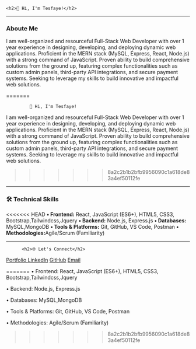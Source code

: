 
                
    <h2>👋 Hi, I'm Tesfaye!</h2> 
 <hr>
            <h3>Aboute Me</h3> 
<p>
I am well-organized and resourceful Full-Stack Web Developer with over 1 year experience in designing, developing, and deploying dynamic web applications. Proficient in the MERN stack (MySQL, Express, React, Node.js) with a strong command of JavaScript. Proven ability to build comprehensive solutions from the ground up, featuring complex functionalities such as custom admin panels, third-party API integrations, and secure payment systems. Seeking to leverage my skills to build innovative and impactful web solutions.</p>               
=======

             👋 Hi, I'm Tesfaye!


I am well-organized and resourceful Full-Stack Web Developer with over 1 year experience in
designing, developing, and deploying dynamic web applications. Proficient in the MERN stack
(MySQL, Express, React, Node.js) with a strong command of JavaScript. Proven ability to build
comprehensive solutions from the ground up, featuring complex functionalities such as custom
admin panels, third-party API integrations, and secure payment systems. Seeking to leverage my
skills to build innovative and impactful web solutions.
>>>>>>> 8a2c2b1b2bfb9956090c1a618de83a4ef50112fe

<hr>
 <h3>🛠️ Technical Skills</h3>

<<<<<<< HEAD
<strong>• Frontend:</strong> React, JavaScript (ES6+), HTML5, CSS3, Bootstrap,Tailwindcss,Jquery
<strong>• Backend:</strong> Node.js, Express.js
<strong>• Databases:</strong> MySQL,MongoDB 
<strong>• Tools & Platforms:</strong> Git, GitHub, VS Code, Postman
<strong>• Methodologies:</strong>Agile/Scrum (Familiarity)
                  <hr>

          <h2>🌐 Let's Connect</h2>
         
<a href ='https://tesfayealemayehu.netlify.app/' >Portfolio </a>
<a href ='https://www.linkedin.com/in/tesfaye-alemayehu1/' >LinkedIn</a>
<a href ='https://github.com/Arcsmart/'>GitHub</a>
<a href ="mailto:tesfayealemayehu796@gmail.com" >Email</a>


                
=======
• Frontend: React, JavaScript (ES6+), HTML5, CSS3, Bootstrap,Tailwindcss,Jquery

• Backend: Node.js, Express.js

• Databases: MySQL,MongoDB

• Tools & Platforms: Git, GitHub, VS Code, Postman

• Methodologies: Agile/Scrum (Familiarity)
>>>>>>> 8a2c2b1b2bfb9956090c1a618de83a4ef50112fe
